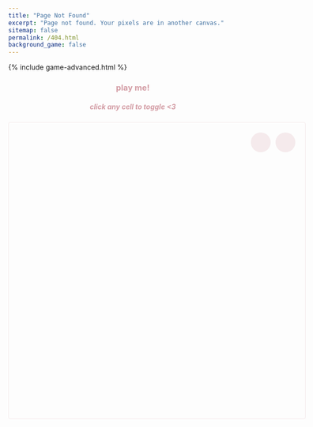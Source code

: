 ```yaml
---
title: "Page Not Found"
excerpt: "Page not found. Your pixels are in another canvas."
sitemap: false
permalink: /404.html
background_game: false
---
```


{% include game-advanced.html %}

<div class="instructions">
  <h3>play me!</h3>
  <h5>click any cell to toggle <3</h5>
</div>

<div class="game-container large-game">
  <canvas id="interactive-canvas"></canvas>
  <div class="game-controls-404">
    <div class="pattern-name"></div>
    <button id="play-pause-btn" class="game-button">
      <i class="fas fa-play"></i>
    </button>
    <button id="shuffle-btn" class="game-button">
      <i class="fas fa-random"></i>
    </button>
  </div>
</div>

<style>
.game-container.large-game {
  height: 600px;
  width: 600px;
  position: relative;
  margin: 20px auto;
  border: 1px solid rgba(211, 156, 164, 0.2);
  border-radius: 4px;
}

.game-controls-404 {
  position: absolute;
  right: 20px;
  top: 20px;
  display: flex;
  gap: 10px;
  z-index: 1000;
}

.game-button {
  width: 40px;
  height: 40px;
  border: none;
  border-radius: 50%;
  background: rgba(211, 156, 164, 0.2);
  color: #d39ca4;
  cursor: pointer;
  display: flex;
  align-items: center;
  justify-content: center;
  font-size: 20px;
  transition: all 0.3s ease;
}

.game-button:hover {
  background: rgba(211, 156, 164, 0.3);
}

.instructions {
  text-align: center;
  margin: 20px auto;
  max-width: 600px;
  color: #d39ca4;
}

.pattern-name {
  position: absolute;
  right: 20px;
  top: -20px;
  font-size: 12px;
  color: #d39ca4;
  font-family: "EB Garamond", Garamond, serif;
  font-style: italic;
}
</style>

<script>
const PATTERNS = [
  {
    name: "diamond",
    pattern: [
      [0, 0, 0, 0, 1, 1, 1, 1, 0, 0, 0, 0],
      [0, 0, 0, 0, 0, 0, 0, 0, 0, 0, 0, 0],
      [0, 0, 1, 1, 1, 1, 1, 1, 1, 1, 0, 0],
      [0, 0, 0, 0, 0, 0, 0, 0, 0, 0, 0, 0],
      [1, 1, 1, 1, 1, 1, 1, 1, 1, 1, 1, 1],
      [0, 0, 0, 0, 0, 0, 0, 0, 0, 0, 0, 0],
      [0, 0, 1, 1, 1, 1, 1, 1, 1, 1, 0, 0],
      [0, 0, 0, 0, 0, 0, 0, 0, 0, 0, 0, 0],
      [0, 0, 0, 0, 1, 1, 1, 1, 0, 0, 0, 0]
    ]
  },
  {
    name: "rotor",
    pattern: [
      [0, 0, 0, 0, 0, 0, 0, 1, 0, 0, 0, 0, 0, 0],
      [0, 0, 0, 0, 0, 0, 1, 0, 1, 0, 0, 0, 0, 0],
      [0, 0, 0, 0, 0, 0, 0, 1, 0, 0, 0, 0, 0, 0],
      [0, 0, 0, 0, 0, 0, 0, 0, 0, 0, 0, 0, 0, 0],
      [0, 0, 0, 0, 0, 1, 1, 1, 1, 1, 0, 0, 0, 0],
      [0, 0, 0, 0, 1, 0, 0, 0, 0, 0, 1, 0, 1, 1],
      [0, 0, 0, 1, 0, 1, 1, 1, 1, 0, 1, 0, 1, 1],
      [0, 0, 0, 1, 0, 0, 0, 0, 0, 0, 1, 0, 0, 0],
      [1, 1, 0, 1, 0, 1, 1, 1, 1, 0, 1, 0, 0, 0],
      [1, 1, 0, 1, 0, 0, 0, 0, 0, 1, 0, 0, 0, 0],
      [0, 0, 0, 0, 1, 1, 1, 1, 1, 0, 0, 0, 0, 0],
      [0, 0, 0, 0, 0, 0, 0, 0, 0, 0, 0, 0, 0, 0],
      [0, 0, 0, 0, 0, 0, 1, 0, 0, 0, 0, 0, 0, 0],
      [0, 0, 0, 0, 0, 1, 0, 1, 0, 0, 0, 0, 0, 0],
      [0, 0, 0, 0, 0, 0, 1, 0, 0, 0, 0, 0, 0, 0]
    ]
  },
  {
    name: "acorn",
    pattern: [
      [0, 0, 0, 0, 0, 0, 0, 0, 0, 0, 0, 0],
      [0, 0, 0, 0, 1, 0, 0, 0, 0, 0, 0, 0],
      [0, 0, 0, 0, 0, 0, 1, 0, 0, 0, 0, 0],
      [0, 0, 0, 1, 1, 0, 0, 1, 1, 1, 0, 0],
      [0, 0, 0, 0, 0, 0, 0, 0, 0, 0, 0, 0],
    ]
  }
];

window.addEventListener('load', () => {
  const game = new GameOfLife({
    canvasId: 'interactive-canvas',
    playPauseBtnId: 'play-pause-btn',
    cellSize: 20,
    updateInterval: 300,
    dimensions: { width: 600, height: 600 },
    colors: {
      cell: '#d39ca4',
      newCell: '#f54242'
    }
  });

  // Start paused
  game.running = false;
  const playPauseBtn = document.getElementById('play-pause-btn');
  playPauseBtn.innerHTML = '<i class="fas fa-play"></i>';

  // Track current pattern index
  let currentPatternIndex = 0;
  const patternNameEl = document.querySelector('.pattern-name');

  // Add click handler for cell toggling
  game.canvas.addEventListener('click', (e) => {
    if (game.running) return;
    
    const rect = game.canvas.getBoundingClientRect();
    const x = e.clientX - rect.left;
    const y = e.clientY - rect.top;
    
    const col = Math.floor(x / game.config.cellSize);
    const row = Math.floor(y / game.config.cellSize);
    
    if (row >= 0 && row < game.rows && col >= 0 && col < game.cols) {
      game.grid[row][col] = !game.grid[row][col];
      game.drawGrid();
    }
  });

  // Function to set a pattern
  const setPattern = (pattern, name) => {
    game.grid = Array(game.rows).fill().map(() => Array(game.cols).fill(false));
    
    const centerRow = Math.floor(game.rows / 2);
    const centerCol = Math.floor(game.cols / 2);
    
    const startRow = centerRow - Math.floor(pattern.length / 2);
    const startCol = centerCol - Math.floor(pattern[0].length / 2);
    
    for (let i = 0; i < pattern.length; i++) {
      for (let j = 0; j < pattern[0].length; j++) {
        if (pattern[i][j]) {
          game.grid[startRow + i][startCol + j] = true;
        }
      }
    }
    
    patternNameEl.textContent = name;
    game.drawGrid();
  };

  // Add shuffle functionality
  const shuffleBtn = document.getElementById('shuffle-btn');
  shuffleBtn.addEventListener('click', () => {
    currentPatternIndex = (currentPatternIndex + 1) % PATTERNS.length;
    const currentPattern = PATTERNS[currentPatternIndex];
    setPattern(currentPattern.pattern, currentPattern.name);
  });

  // Set initial pattern
  const initialPattern = PATTERNS[0];
  setPattern(initialPattern.pattern, initialPattern.name);
});
</script>